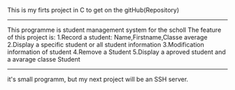 This is my firts project in C to get on the gitHub(Repository)

---

This programme is student management system for the scholl
The feature of this project is:
1.Record a student: Name,Firstname,Classe average
2.Display a specific student or all student information
3.Modification information of student
4.Remove a Student
5.Display a aproved student and a avarage classe Student

---

it's small programm, but my next project will be an SSH server.
